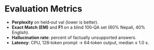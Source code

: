 # Evaluation Metrics

- **Perplexity** on held‑out val (lower is better).  
- **Exact Match (EM)** and **F1** on a blind 100‑QA set (60% Nepali, 40% English).  
- **Hallucination rate**: percent of factually unsupported answers.  
- **Latency**: CPU, 128‑token prompt → 64‑token output, median ≤ 1.0 s.

